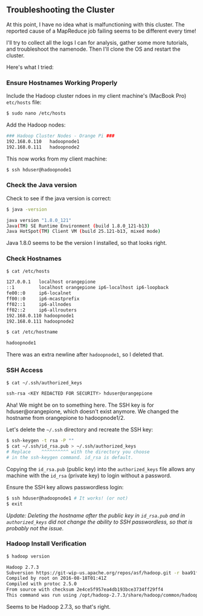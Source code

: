 ## Troubleshooting the Cluster
At this point, I have no idea what is malfunctioning with this cluster. The reported cause of a MapReduce job failing seems to be different every time!

I'll try to collect all the logs I can for analysis, gather some more tutorials, and troubleshoot the namenode. Then I'll clone the OS and restart the cluster.

Here's what I tried:

### Ensure Hostnames Working Properly
Include the Hadoop cluster ndoes in my client machine's (MacBook Pro) `etc/hosts` file:
```bash
$ sudo nano /etc/hosts
```
Add the Hadoop nodes:
```bash
### Hadoop Cluster Nodes - Orange Pi ###
192.168.0.110	hadoopnode1
192.168.0.111	hadoopnode2
```
This now works from my client machine:
```bash
$ ssh hduser@hadoopnode1
```

### Check the Java version
Check to see if the java version is correct:
```bash
$ java -version

java version "1.8.0_121"
Java(TM) SE Runtime Environment (build 1.8.0_121-b13)
Java HotSpot(TM) Client VM (build 25.121-b13, mixed mode)
```
Java 1.8.0 seems to be the version I installed, so that looks right.

### Check Hostnames
```bash
$ cat /etc/hosts

127.0.0.1   localhost orangepione
::1         localhost orangepione ip6-localhost ip6-loopback
fe00::0     ip6-localnet
ff00::0     ip6-mcastprefix
ff02::1     ip6-allnodes
ff02::2     ip6-allrouters
192.168.0.110 hadoopnode1
192.168.0.111 hadoopnode2
```
```bash
$ cat /etc/hostname

hadoopnode1

```
There was an extra newline after `hadoopnode1`, so I deleted that.

### SSH Access
```bash
$ cat ~/.ssh/authorized_keys

ssh-rsa <KEY REDACTED FOR SECURITY> hduser@orangepione
```
Aha! We might be on to something here. The SSH key is for hduser@orangepione, which doesn't exist anymore. We changed the hostname from orangepione to hadoopnode1/2.

Let's delete the `~/.ssh` directory and recreate the SSH key:
```bash
$ ssh-keygen -t rsa -P ""
$ cat ~/.ssh/id_rsa.pub > ~/.ssh/authorized_keys
# Replace    ^^^^^^^^^^ with the directory you choose
# in the ssh-keygen command. id_rsa is default.
```
Copying the `id_rsa.pub` (public key) into the `authorized_keys` file allows any machine with the `id_rsa` (private key) to login without a password.

Ensure the SSH key allows passwordless login:
```bash
$ ssh hduser@hadoopnode1 # It works! (or not)
$ exit
```

*Update: Deleting the hostname after the public key in `id_rsa.pub` and in `authorized_keys` did not change the ability to SSH passwordless, so that is probably not the issue.*

### Hadoop Install Verification
```bash
$ hadoop version

Hadoop 2.7.3
Subversion https://git-wip-us.apache.org/repos/asf/hadoop.git -r baa91f7c6bc9cb92be5982de4719c1c8af91ccff
Compiled by root on 2016-08-18T01:41Z
Compiled with protoc 2.5.0
From source with checksum 2e4ce5f957ea4db193bce3734ff29ff4
This command was run using /opt/hadoop-2.7.3/share/hadoop/common/hadoop-common-2.7.3.jar
```
Seems to be Hadoop 2.7.3, so that's right.

### 
